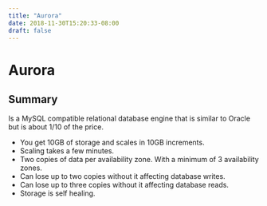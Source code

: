 ```yaml
---
title: "Aurora"
date: 2018-11-30T15:20:33-08:00
draft: false
---
```


# Aurora
## Summary
Is a MySQL compatible relational database engine that is similar to Oracle but is about 1/10 of the price.

* You get 10GB of storage and scales in 10GB increments.
* Scaling takes a few minutes.
* Two copies of data per availability zone. With a minimum of 3 availability zones.
* Can lose up to two copies without it affecting database writes.
* Can lose up to three copies without it affecting database reads.
* Storage is self healing.